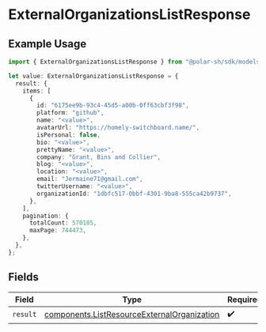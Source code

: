 # ExternalOrganizationsListResponse

## Example Usage

```typescript
import { ExternalOrganizationsListResponse } from "@polar-sh/sdk/models/operations/externalorganizationslist.js";

let value: ExternalOrganizationsListResponse = {
  result: {
    items: [
      {
        id: "6175ee9b-93c4-45d5-a00b-0ff63cbf3f98",
        platform: "github",
        name: "<value>",
        avatarUrl: "https://homely-switchboard.name/",
        isPersonal: false,
        bio: "<value>",
        prettyName: "<value>",
        company: "Grant, Bins and Collier",
        blog: "<value>",
        location: "<value>",
        email: "Jermaine71@gmail.com",
        twitterUsername: "<value>",
        organizationId: "1dbfc517-0bbf-4301-9ba8-555ca42b9737",
      },
    ],
    pagination: {
      totalCount: 570185,
      maxPage: 744473,
    },
  },
};
```

## Fields

| Field                                                                                                      | Type                                                                                                       | Required                                                                                                   | Description                                                                                                |
| ---------------------------------------------------------------------------------------------------------- | ---------------------------------------------------------------------------------------------------------- | ---------------------------------------------------------------------------------------------------------- | ---------------------------------------------------------------------------------------------------------- |
| `result`                                                                                                   | [components.ListResourceExternalOrganization](../../models/components/listresourceexternalorganization.md) | :heavy_check_mark:                                                                                         | N/A                                                                                                        |